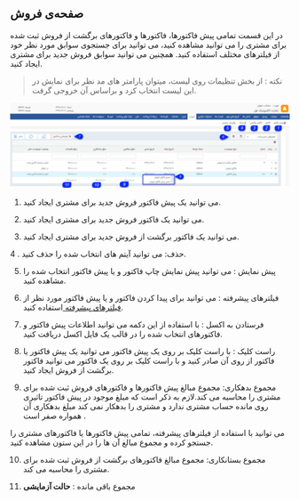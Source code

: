﻿##  صفحه‌ی فروش 



در این قسمت تمامی پیش فاکتورها، فاکتورها و فاکتورهای برگشت از فروش ثبت شده برای مشتری را می توانید مشاهده کنید، می توانید برای جستجوی سوابق مورد نظر خود از فیلترهای مختلف استفاده کنید. همچنین می توانید سوابق فروش جدید برای مشتری ایجاد کنید.

> نکته : از بخش تنظیمات روی لیست، میتوان پارامتر های مد نظر برای نمایش در این لیست انتخاب کرد و براساس آن خروجی گرفت.

![](Sale.jpg)

1. می توانید یک پیش فاکتور فروش جدید برای مشتری ایجاد کنید.

2. می توانید یک فاکتور فروش جدید برای مشتری ایجاد کنید.

3. می توانید یک فاکتور برگشت از فروش جدید برای مشتری ایجاد کنید.

4 . حذف: می توانید آیتم های انتخاب شده را حذف کنید.

5. پیش نمایش : می توانید پیش نمایش چاپ فاکتور و یا پیش فاکتور انتخاب شده را مشاهده کنید.


6. فیلترهای پیشرفته : می توانید برای پیدا کردن فاکتور و یا پیش فاکتور مورد نظر از[ فیلترهای پیشرفته ](https://github.com/1stco/PayamGostarDocs/blob/master/help%202.5.4/Customer-relationship-management/Advanced-filter/Advanced-filter.md)استفاده کنید.

7. فرستادن به اکسل : با استفاده از این دکمه می توانید اطلاعات پیش فاکتور و فاکتورهای انتخاب شده را در قالب یک فایل اکسل دریافت کنید.

8. راست کلیک : با راست کلیک بر روی یک پیش فاکتور می توانید یک پیش فاکتور یا فاکتور از روی آن صادر کنید و با راست کلیک بر روی یک فاکتور می توانید فاکتور برگشت از فروش ایجاد کنید.

9. مجموع بدهکاری: مجموع مبالغ پیش فاکتورها و فاکتورهای فروش ثبت شده برای مشتری را محاسبه می کند.لازم به ذکر است که  مبلغ موجود در پیش فاکتور تاثیری روی مانده حساب مشتری ندارد و مشتری را بدهکار نمی کند مبلغ بدهکاری آن همواره صفر است .

 می توانید با استفاده از فیلترهای پیشرفته، تمامی پیش فاکتورها یا فاکتورهای مشتری را جستجو کرده و مجموع مبالغ آن ها را در این ستون مشاهده کنید.

10. مجموع بستانکاری: مجموع مبالغ فاکتورهای برگشت از فروش ثبت شده برای مشتری را محاسبه می کند.

11. مجموع باقی مانده : **حالت آزمایشی**
